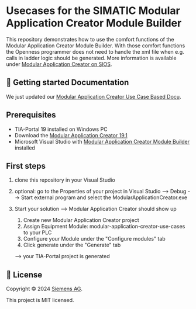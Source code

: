 # Usecases for the SIMATIC Modular Application Creator **Module Builder**

This repository demonstrates how to use the comfort functions of the Modular Application Creator Module Builder. With those comfort functions the Openness programmer does not need to handle the xml file when e.g. calls in ladder logic should be generated. More information is available under [Modular Application Creator on SIOS](https://support.industry.siemens.com/cs/de/en/view/109762852).

## 🚀 Getting started Documentation

We just updated our [Modular Application Creator Use Case Based Docu](https://siemens.github.io/modular-application-creator-use-cases/html/index.html).

## Prerequisites
- TIA-Portal 19 installed on Windows PC
- Download the [Modular Application Creator 19.1](https://support.industry.siemens.com/cs/attachments/109762852/Modular_Application_Creator_19.00.01_all_in_one.zip)
- Microsoft Visual Studio with [Modular Application Creator Module Builder](https://support.industry.siemens.com/cs/de/en/view/109762852) installed

## First steps
1. clone this repository in your Visual Studio
1. optional: go to the Properties of your project in Visual Studio --> Debug --> Start external program and select the ModularApplicationCreator.exe
1. Start your solution --> Modular Application Creator should show up
    1. Create new Modular Application Creator project
    1. Assign Equipment Module: modular-application-creator-use-cases to your PLC
    1. Configure your Module under the "Configure modules" tab
    1. Click generate under the "Generate" tab

    --> your TIA-Portal project is generated

## 📝 License

Copyright © 2024 [Siemens AG](https://www.siemens.com/).

This project is MIT licensed.
